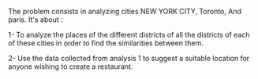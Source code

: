 The problem consists in analyzing cities NEW YORK CITY, Toronto, And paris.
It's about :

 1- To analyze the places of the different districts of all the districts of each of these cities in order to find the similarities between them.

 2- Use the data collected from analysis 1 to suggest a suitable location for anyone wishing to create a restaurant.
